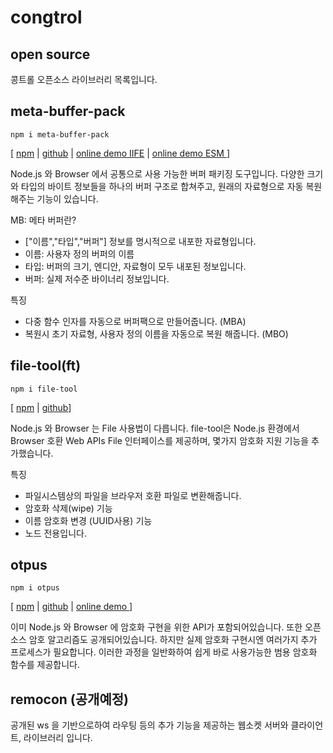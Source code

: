 # congtrol 


## open source

콩트롤 오픈소스 라이브러리 목록입니다. 

## meta-buffer-pack
```
npm i meta-buffer-pack
```
[ [npm](https://www.npmjs.com/package/meta-buffer-pack) 
| [github](https://github.com/congtrol/meta-buffer-pack)
| [online demo IIFE](https://congtrol.github.io/meta-buffer-pack/example/index-iife.html)
| [online demo ESM ](https://congtrol.github.io/meta-buffer-pack/example/index-esm.html) ]


Node.js 와 Browser 에서 공통으로 사용 가능한 버퍼 패키징 도구입니다. 
다양한 크기와 타입의 바이트 정보들을 하나의 버퍼 구조로 합쳐주고, 원래의 자료형으로 자동 복원해주는 기능이 있습니다.

MB: 메타 버퍼란?
- ["이름","타입","버퍼"] 정보를 명시적으로 내포한 자료형입니다.
- 이름: 사용자 정의 버퍼의 이름
- 타입: 버퍼의 크기, 엔디안, 자료형이 모두 내포된 정보입니다.
- 버퍼: 실제 저수준 바이너리 정보입니다.

특징
- 다중 함수 인자를 자동으로 버퍼팩으로 만들어줍니다. (MBA)
- 복원시 초기 자료형, 사용자 정의 이름을 자동으로 복원 해줍니다. (MBO)

## file-tool(ft)
```
npm i file-tool
```
[ [npm](https://www.npmjs.com/package/file-tool) 
| [github](https://github.com/congtrol/file-tool)]

Node.js 와 Browser 는 File 사용법이 다릅니다. file-tool은  Node.js 환경에서 Browser 호환 Web APIs File 인터페이스를 제공하며, 몇가지 암호화 지원 기능을 추가했습니다.

특징
- 파일시스템상의 파일을 브라우저 호환 파일로 변환해줍니다.
- 암호화 삭제(wipe) 기능
- 이름 암호화 변경 (UUID사용) 기능
- 노드 전용입니다.


## otpus 
```
npm i otpus
```
[ [npm](https://www.npmjs.com/package/otpus) 
| [github](https://github.com/congtrol/otpus)
| [online demo ](https://congtrol.github.io/otpus/example/index.html) ]

이미 Node.js 와 Browser 에 암호화 구현을 위한 API가 포함되어있습니다. 또한 오픈소스 암호 알고리즘도 공개되어있습니다. 하지만 실제 암호화 구현시엔 여러가지 추가 프로세스가 필요합니다. 이러한 과정을 일반화하여 쉽게 바로 사용가능한 범용 암호화 함수를 제공합니다.


## remocon (공개예정)

공개된 ws 을 기반으로하여 라우팅 등의 추가 기능을 제공하는 웹소켓 서버와 클라이언트, 라이브러리 입니다.

